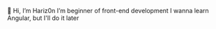 👋 Hi, I’m Hariz0n
I’m beginner of front-end development
I wanna learn Angular, but I'll do it later
